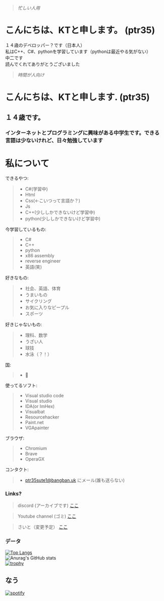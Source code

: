 > *忙しい人用*
 # こんにちは、KTと申します。 (ptr35)
 １４歳のデベロッパー？です（日本人）
 <br>
 私はC++、C#、pythonを学習しています（pythonは最近やる気がない）
 <br>
中二です
 <br>
 読んでくれてありがとうございました

> *時間が人向け* 
# こんにちは、KTと申します. (ptr35)
## １４歳です。
### インターネットとプログラミングに興味がある中学生です。できる言語は少ないけれど、日々勉強しています  
# 私について

できるやつ:
>* C#(学習中)
>* Html 
>* Css(<-こいつって言語か？)
>* Js
>* C++(少ししかできないけど学習中)
>* python(少ししかできないけど学習中)

今学習しているもの:
>* C#
>* C++
>* python
>* x86 assembly
>* reverse engineer
>* 英語(笑)

好きなもの:
>* 社会、英語、体育
>* うまいもの
>* サイクリング
>* お気に入りなピープル
>* スポーツ

好きじゃないもの:
>* 理科、数学
>* うざい人
>* 球技
>* 水泳（？！）

国:
>* 🗾

使ってるソフト:
>* Visual studio code
>* Visual studio
>* IDA(or ImHex)
>* Visualbat
>* Resourcehacker
>* Paint.net
>* VGApainter

ブラウザ:
>* Chromium
>* Brave
>* OperaGX

コンタクト:
>* ptr35sute1@bangban.uk にメール(誰も送らない)

### Links?
> discord (アーカイブです)
> [ここ](https://discord.gg/uBhTBaQy4K)

> Youtube channel (ゴミ)
> [ここ](https://www.youtube.com/@KT_ptr35)

> さいと（変更予定）
> [ここ](https://ktxxxx0828.github.io/KTsite)


### データ
[![Top Langs](https://github-readme-stats.vercel.app/api/top-langs/?username=KTxXxX0828&layout=compact&hide=makefile&theme=radical&count_private=true)](https://github.com/anuraghazra/github-readme-stats)
<br>
![Anurag's GitHub stats](https://github-readme-stats.vercel.app/api?username=ktxxxx0828&hide=stars,issues&show_icons=true&border_radius=4.5&theme=radical&count_private=true&include_all_commits=true&hide_rank=true)
<br>
[![trophy](https://github-profile-trophy.vercel.app/?username=ktxxxx0828&theme=onedark&row=1&no-frame=true)](https://github.com/ryo-ma/github-profile-trophy)

## なう
[![spotify](https://spotify-github-profile.vercel.app/api/view.svg?uid=8gump1va2vedm2lekwyvwb2o3&redirect=true][https://spotify-github-profile.vercel.app/api/view.svg?uid=8gump1va2vedm2lekwyvwb2o3&cover_image=true&theme=default&show_offline=true&background_color=5c5c5c&interchange=true&bar_color=ff00d0&bar_color_cover=false)](https://github.com/kittinan/spotify-github-profile)



<!--
**KTxXxX0828/KTxXxX0828** is a ✨ _special_ ✨ repository because its `README.md` (this file) appears on your GitHub profile.

Here are some ideas to get you started:

- 🔭 I’m currently working on ...
- 🌱 I’m currently learning ...
- 👯 I’m looking to collaborate on ...
- 🤔 I’m looking for help with ...
- 💬 Ask me about ...
- 📫 How to reach me: ...
- 😄 Pronouns: ...
- ⚡ Fun fact: ...
-->
